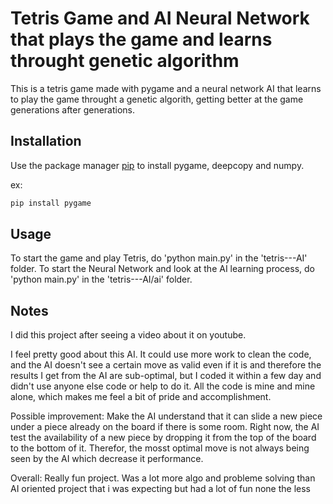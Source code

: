 # Tetris Game and AI Neural Network that  plays the game and learns throught genetic algorithm

This is a tetris game made with pygame and a neural network AI that learns to play the game throught a genetic algorith, getting better at the game generations after generations.

## Installation

Use the package manager [pip](https://pip.pypa.io/en/stable/) to install pygame, deepcopy and numpy.

ex:
```bash
pip install pygame
```

## Usage

To start the game and play Tetris, do 'python main.py' in the 'tetris---AI' folder.
To start the Neural Network and look at the AI learning process, do 'python main.py' in the 'tetris---AI/ai' folder.

## Notes

I did this project after seeing a video about it on youtube.

I feel pretty good about this AI. It could use more work to clean the code, and the AI doesn't see a certain move as valid even if it is and therefore the results I get from the AI are sub-optimal, but I coded it within a few day and didn't use anyone else code or help to do it. All the code is mine and mine alone, which makes me feel a bit of pride and accomplishment.

Possible improvement: Make the AI understand that it can slide a new piece under a piece already on the board if there is some room. Right now, the AI test the availability of a new piece by dropping it from the top of the board to the bottom of it. Therefor, the mosst optimal move is not always being seen by the AI which decrease it performance.

Overall: Really fun project. Was a lot more algo and probleme solving than AI oriented project that i was expecting but had a lot of fun  none the less